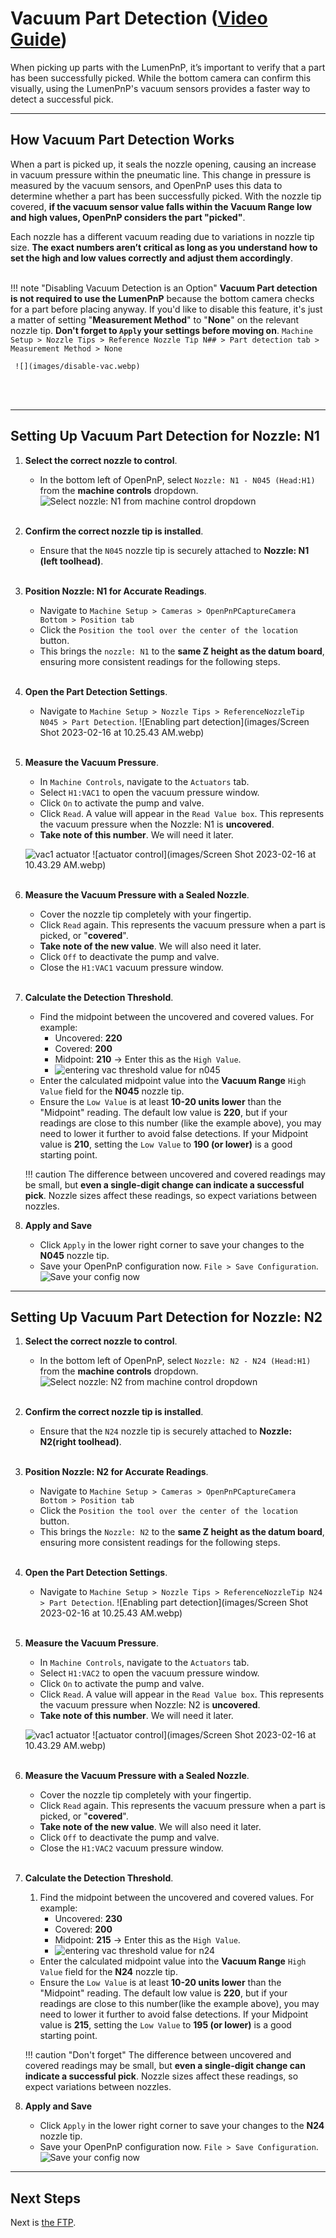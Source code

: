 
# Vacuum Part Detection ([Video Guide](https://youtu.be/h3mtEQfGMlM?si=eluz16VnR4F9oS9S&t=1956))

When picking up parts with the LumenPnP, it’s important to verify that a part has been successfully picked. While the bottom camera can confirm this visually, using the LumenPnP's vacuum sensors provides a faster way to detect a successful pick.

---

## How Vacuum Part Detection Works

When a part is picked up, it seals the nozzle opening, causing an increase in vacuum pressure within the pneumatic line. This change in pressure is measured by the vacuum sensors, and OpenPnP uses this data to determine whether a part has been successfully picked. With the nozzle tip covered, **if the vacuum sensor value falls within the Vacuum Range low and high values, OpenPnP considers the part "picked"**.

Each nozzle has a different vacuum reading due to variations in nozzle tip size. **The exact numbers aren’t critical as long as you understand how to set the high and low values correctly and adjust them accordingly**.
<br/><br/>

!!! note "Disabling Vacuum Detection is an Option"
    **Vacuum Part detection is not required to use the LumenPnP** because the bottom camera checks for a part before placing anyway. If you'd like to disable this feature, it's just a matter of setting "**Measurement Method**" to "**None**" on the relevant nozzle tip. **Don't forget to `Apply` your settings before moving on**. `Machine Setup > Nozzle Tips > Reference Nozzle Tip N## > Part detection tab > Measurement Method > None`

     ![](images/disable-vac.webp)
<br/><br/>

---

## Setting Up Vacuum Part Detection for Nozzle: N1

1. **Select the correct nozzle to control**.
    * In the bottom left of OpenPnP, select `Nozzle: N1 - N045 (Head:H1)` from the **machine controls** dropdown.
     ![Select nozzle: N1 from machine control dropdown](images/select-n1-machine-control.webp)
<br/><br/>

1. **Confirm the correct nozzle tip is installed**.
    * Ensure that the `N045` nozzle tip is securely attached to **Nozzle: N1 (left toolhead)**.
<br/><br/>

1. **Position Nozzle: N1 for Accurate Readings**.
    * Navigate to `Machine Setup > Cameras > OpenPnPCaptureCamera Bottom > Position tab`
    * Click the `Position the tool over the center of the location` button.
    *  This brings the `nozzle: N1` to the **same Z height as the datum board**, ensuring more consistent readings for the following steps.
<br/><br/>

1. **Open the Part Detection Settings**.
    * Navigate to `Machine Setup > Nozzle Tips > ReferenceNozzleTip N045 > Part Detection`.
     ![Enabling part detection](images/Screen Shot 2023-02-16 at 10.25.43 AM.webp)
<br/><br/>

1. **Measure the Vacuum Pressure**.
    * In `Machine Controls`, navigate to the `Actuators` tab.
    * Select `H1:VAC1` to open the vacuum pressure window.
    * Click `On` to activate the pump and valve.
    * Click `Read`. A value will appear in the `Read Value box`. This represents the vacuum pressure when the Nozzle: N1 is **uncovered**.
    * **Take note of this number**. We will need it later.

     ![vac1 actuator](images/vac1-actuator.webp)
     ![actuator control](images/Screen Shot 2023-02-16 at 10.43.29 AM.webp)
<br/><br/>

1. **Measure the Vacuum Pressure with a Sealed Nozzle**.
    * Cover the nozzle tip completely with your fingertip.
    * Click `Read` again. This represents the vacuum pressure when a part is picked, or "**covered**".
    * **Take note of the new value**. We will also need it later.
    * Click `Off` to deactivate the pump and valve.
    * Close the `H1:VAC1` vacuum pressure window.
<br/><br/>

1. **Calculate the Detection Threshold**.
    * Find the midpoint between the uncovered and covered values. For example:
        * Uncovered: **220**
        * Covered: **200**
        * Midpoint: **210** → Enter this as the `High Value`.
        * ![entering vac threshold value for n045](images/entering-vac-cal.webp)
    * Enter the calculated midpoint value into the **Vacuum Range** `High Value` field for the **N045** nozzle tip.
    * Ensure the `Low Value` is at least **10-20 units lower** than the "Midpoint" reading. The default low value is **220**, but if your readings are close to this number (like the example above), you may need to lower it further to avoid false detections. If your Midpoint value is **210**, setting the `Low Value` to **190 (or lower)** is a good starting point.

    !!! caution
        The difference between uncovered and covered readings may be small, but **even a single-digit change can indicate a successful pick**. Nozzle sizes affect these readings, so expect variations between nozzles.

1. **Apply and Save**
    * Click `Apply` in the lower right corner to save your changes to the **N045** nozzle tip.
    * Save your OpenPnP configuration now. `File > Save Configuration`.
      ![Save your config now](images/save-configuration.webp)

---

## Setting Up Vacuum Part Detection for Nozzle: N2

1. **Select the correct nozzle to control**.
    * In the bottom left of OpenPnP, select `Nozzle: N2 - N24 (Head:H1)` from the **machine controls** dropdown.
     ![Select nozzle: N2 from machine control dropdown](images/select-n1-machine-control.webp)
<br/><br/>

1. **Confirm the correct nozzle tip is installed**.
    * Ensure that the `N24` nozzle tip is securely attached to **Nozzle: N2(right toolhead)**.
<br/><br/>

1. **Position Nozzle: N2 for Accurate Readings**.
    * Navigate to `Machine Setup > Cameras > OpenPnPCaptureCamera Bottom > Position tab`
    * Click the `Position the tool over the center of the location` button.
    *  This brings the `Nozzle: N2` to the **same Z height as the datum board**, ensuring more consistent readings for the following steps.
<br/><br/>

1. **Open the Part Detection Settings**.
    * Navigate to `Machine Setup > Nozzle Tips > ReferenceNozzleTip N24 > Part Detection`.
     ![Enabling part detection](images/Screen Shot 2023-02-16 at 10.25.43 AM.webp)
<br/><br/>

1. **Measure the Vacuum Pressure**.
    * In `Machine Controls`, navigate to the `Actuators` tab.
    * Select `H1:VAC2` to open the vacuum pressure window.
    * Click `On` to activate the pump and valve.
    * Click `Read`. A value will appear in the `Read Value box`. This represents the vacuum pressure when Nozzle: N2 is **uncovered**.
    * **Take note of this number**. We will need it later.

     ![vac1 actuator](images/vac1-actuator.webp)
     ![actuator control](images/Screen Shot 2023-02-16 at 10.43.29 AM.webp)
<br/><br/>

1. **Measure the Vacuum Pressure with a Sealed Nozzle**.
    * Cover the nozzle tip completely with your fingertip.
    * Click `Read` again. This represents the vacuum pressure when a part is picked, or "**covered**".
    * **Take note of the new value**. We will also need it later.
    * Click `Off` to deactivate the pump and valve.
    * Close the `H1:VAC2` vacuum pressure window.
<br/><br/>

1. **Calculate the Detection Threshold**.
    1. Find the midpoint between the uncovered and covered values. For example:
        * Uncovered: **230**
        * Covered: **200**
        * Midpoint: **215** → Enter this as the `High Value`.
        * ![entering vac threshold value for n24](images/entering-vac-cal.webp)
    * Enter the calculated midpoint value into the **Vacuum Range** `High Value` field for the **N24** nozzle tip.
    * Ensure the `Low Value` is at least **10-20 units lower** than the "Midpoint" reading. The default low value is **220**, but if your readings are close to this number(like the example above), you may need to lower it further to avoid false detections. If your Midpoint value is **215**, setting the `Low Value` to **195 (or lower)** is a good starting point.

    !!! caution "Don't forget"
        The difference between uncovered and covered readings may be small, but **even a single-digit change can indicate a successful pick**. Nozzle sizes affect these readings, so expect variations between nozzles.

1. **Apply and Save**
    * Click `Apply` in the lower right corner to save your changes to the **N24** nozzle tip.
    * Save your OpenPnP configuration now. `File > Save Configuration`.
      ![Save your config now](images/save-configuration.webp)

---

## Next Steps

Next is [the FTP](../../ftp/index.md).

